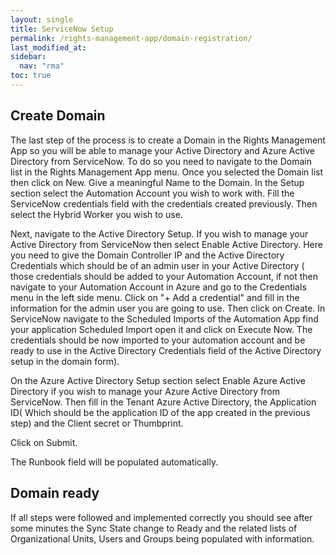 ```yaml
---
layout: single
title: ServiceNow Setup
permalink: /rights-management-app/domain-registration/
last_modified_at: 
sidebar:
  nav: "rma"
toc: true
---
```


## Create Domain

The last step of the process is to create a Domain in the Rights Management App so you will be able to manage your Active Directory and Azure Active Directory from ServiceNow. To do so you need to navigate to the Domain list in the Rights Management App menu. Once you selected the Domain list then click on New. Give a meaningful Name to the Domain. In the Setup section select the Automation Account you wish to work with. Fill the ServiceNow credentials field with the credentials created previously. Then select the Hybrid Worker you wish to use. 

Next, navigate to the Active Directory Setup. If you wish to manage your Active Directory from ServiceNow then select Enable Active Directory. Here you need to give the Domain Controller IP and the Active Directory Credentials which should be of an admin user in your Active Directory ( those credentials should be added to your Automation Account, if not then navigate to your Automation Account in Azure and go to the Credentials menu in the left side menu. Click on "+ Add a credential" and fill in the information for the admin user you are going to use. Then click on Create. In ServiceNow navigate to the Scheduled Imports of the Automation App find your application Scheduled Import open it and click on Execute Now. The credentials should be now imported to your automation account and be ready to use in the Active Directory Credentials field of the Active Directory setup in the domain form). 

On the Azure Active Directory Setup section select Enable Azure Active Directory if you wish to manage your Azure Active Directory from ServiceNow. Then fill in the Tenant Azure Active Directory, the Application ID( Which should be the application ID of the app created in the previous step) and the Client secret or Thumbprint.

Click on Submit.

The Runbook field will be populated automatically.

## Domain ready
If all steps were followed and implemented correctly you should see after some minutes the Sync State change to Ready and the related lists of Organizational Units, Users and Groups being populated with information.